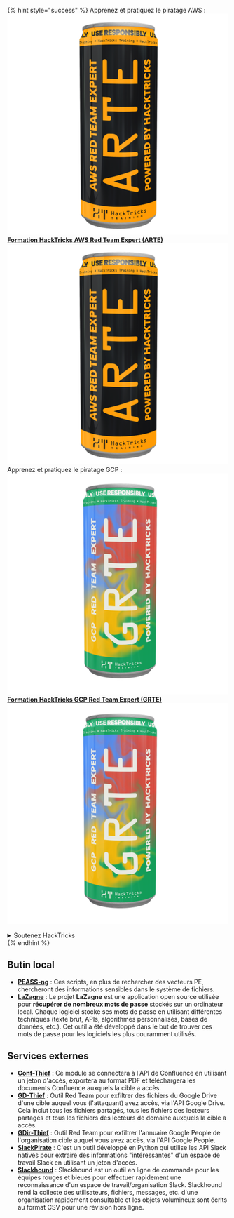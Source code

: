 {% hint style="success" %}
Apprenez et pratiquez le piratage AWS :<img src="/.gitbook/assets/arte.png" alt="" data-size="line">[**Formation HackTricks AWS Red Team Expert (ARTE)**](https://training.hacktricks.xyz/courses/arte)<img src="/.gitbook/assets/arte.png" alt="" data-size="line">\
Apprenez et pratiquez le piratage GCP : <img src="/.gitbook/assets/grte.png" alt="" data-size="line">[**Formation HackTricks GCP Red Team Expert (GRTE)**<img src="/.gitbook/assets/grte.png" alt="" data-size="line">](https://training.hacktricks.xyz/courses/grte)

<details>

<summary>Soutenez HackTricks</summary>

* Consultez les [**plans d'abonnement**](https://github.com/sponsors/carlospolop)!
* **Rejoignez le** 💬 [**groupe Discord**](https://discord.gg/hRep4RUj7f) ou le [**groupe Telegram**](https://t.me/peass) ou **suivez-nous** sur **Twitter** 🐦 [**@hacktricks\_live**](https://twitter.com/hacktricks\_live)**.**
* **Partagez des astuces de piratage en soumettant des PR aux** [**HackTricks**](https://github.com/carlospolop/hacktricks) et [**HackTricks Cloud**](https://github.com/carlospolop/hacktricks-cloud) dépôts GitHub.

</details>
{% endhint %}


## **Butin local**

* [**PEASS-ng**](https://github.com/carlospolop/PEASS-ng) : Ces scripts, en plus de rechercher des vecteurs PE, chercheront des informations sensibles dans le système de fichiers.
* [**LaZagne**](https://github.com/AlessandroZ/LaZagne) : Le projet **LaZagne** est une application open source utilisée pour **récupérer de nombreux mots de passe** stockés sur un ordinateur local. Chaque logiciel stocke ses mots de passe en utilisant différentes techniques (texte brut, APIs, algorithmes personnalisés, bases de données, etc.). Cet outil a été développé dans le but de trouver ces mots de passe pour les logiciels les plus couramment utilisés.

## **Services externes**

* [**Conf-Thief**](https://github.com/antman1p/Conf-Thief) : Ce module se connectera à l'API de Confluence en utilisant un jeton d'accès, exportera au format PDF et téléchargera les documents Confluence auxquels la cible a accès.
* [**GD-Thief**](https://github.com/antman1p/GD-Thief) : Outil Red Team pour exfiltrer des fichiers du Google Drive d'une cible auquel vous (l'attaquant) avez accès, via l'API Google Drive. Cela inclut tous les fichiers partagés, tous les fichiers des lecteurs partagés et tous les fichiers des lecteurs de domaine auxquels la cible a accès.
* [**GDir-Thief**](https://github.com/antman1p/GDir-Thief) : Outil Red Team pour exfiltrer l'annuaire Google People de l'organisation cible auquel vous avez accès, via l'API Google People.
* [**SlackPirate**](https://github.com/emtunc/SlackPirate) : C'est un outil développé en Python qui utilise les API Slack natives pour extraire des informations "intéressantes" d'un espace de travail Slack en utilisant un jeton d'accès.
* [**Slackhound**](https://github.com/BojackThePillager) : Slackhound est un outil en ligne de commande pour les équipes rouges et bleues pour effectuer rapidement une reconnaissance d'un espace de travail/organisation Slack. Slackhound rend la collecte des utilisateurs, fichiers, messages, etc. d'une organisation rapidement consultable et les objets volumineux sont écrits au format CSV pour une révision hors ligne.
